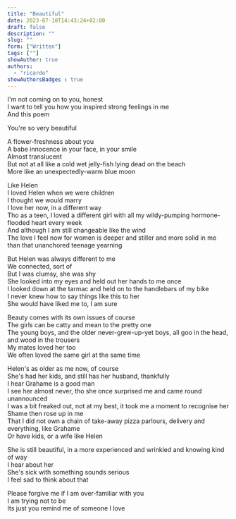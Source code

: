 ```yaml
---
title: "Beautiful"
date: 2023-07-10T14:43:24+02:00
draft: false
description: ""
slug: ""
form: ["Written"]
tags: [""]
showAuthor: true
authors:
  - "ricardo"
showAuthorsBadges : true
---
```

I'm not coming on to you, honest\
I want to tell you how you inspired strong feelings in me\
And this poem

You're so very beautiful

A flower-freshness about you\
A babe innocence in your face, in your smile\
Almost translucent\
But not at all like a cold wet jelly-fish lying dead on the beach\
More like an unexpectedly-warm blue moon

Like Helen\
I loved Helen when we were children\
I thought we would marry\
I love her now, in a different way\
Tho as a teen, I loved a different girl with all my wildy-pumping hormone-flooded heart every week\
And although I am still changeable like the wind\
The love I feel now for women is deeper and stiller and more solid in me than that unanchored teenage yearning

But Helen was always different to me\
We connected, sort of\
But I was clumsy, she was shy\
She looked into my eyes and held out her hands to me once\
I looked down at the tarmac and held on to the handlebars of my bike\
I never knew how to say things like this to her\
She would have liked me to, I am sure

Beauty comes with its own issues of course\
The girls can be catty and mean to the pretty one\
The young boys, and the older never-grew-up-yet boys, all goo in the head, and wood in the trousers\
My mates loved her too\
We often loved the same girl at the same time

Helen's as older as me now, of course\
She's had her kids, and still has her husband, thankfully\
I hear Grahame is a good man\
I see her almost never, tho she once surprised me and came round unannounced\
I was a bit freaked out, not at my best, it took me a moment to recognise her\
Shame then rose up in me\
That I did not own a chain of take-away pizza parlours, delivery and everything, like Grahame\
Or have kids, or a wife like Helen

She is still beautiful, in a more experienced and wrinkled and knowing kind of way\
I hear about her\
She's sick with something sounds serious\
I feel sad to think about that

Please forgive me if I am over-familiar with you\
I am trying not to be\
Its just you remind me of someone I love
